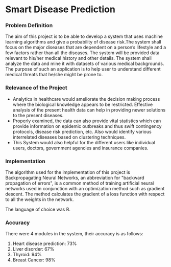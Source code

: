 # Smart Disease Prediction

### Problem Definition
The aim of this project is to be able to develop a system that uses machine learning algorithms and give a probability of disease risk.The system shall focus on the major diseases that are dependent on a person’s lifestyle and a few factors rather than all the diseases.
The system will be provided data relevant to his/her medical history and other details. The system shall analyze the data and mine it with datasets of various medical backgrounds. The purpose of such an application is to help user to understand different medical threats that he/she might be prone to.

### Relevance of the Project
- Analytics in healthcare would ameliorate the decision making process where the biological knowledge appears to be restricted. Effective analysis of the present health data can help in providing newer solutions to the present diseases.
- Properly examined, the data can also provide vital statistics which can provide information on epidemic outbreaks and thus swift contingency protocols, disease risk prediction, etc. Also would identify various interrelated diseases based on clustering techniques.
- This System would also helpful for the different users like individual users, doctors, government agencies and insurance companies.

### Implementation
The algorithm used for the implementation of this project is Backpropagating Neural Networks, an abbreviation for "backward propagation of errors", is a common method of training artificial neural networks used in conjunction with an optimization method such as gradient descent. The method calculates the gradient of a loss function with respect to all the weights in the network.

The language of choice was R.

### Accuracy
There were 4 modules in the system, their accuracy is as follows:
1. Heart disease prediction: 73%
2. Liver disorder: 67%
3. Thyroid: 94%
4. Breast Cancer: 98%
